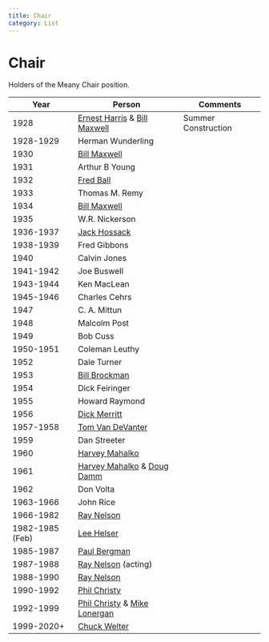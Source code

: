 ```yaml
---
title: Chair
category: List
---
```

# Chair

Holders of the Meany Chair position.

| Year      | Person | Comments |
| --------- | ------ | -------- |
| 1928      | [Ernest Harris](Ernest-Harris) & [Bill Maxwell](Bill-Maxwell) | Summer Construction |
| 1928-1929 | Herman Wunderling | |
| 1930      | [Bill Maxwell](Bill-Maxwell) | |
| 1931      | Arthur B Young | |
| 1932      | [Fred Ball](Fred-Ball) | |
| 1933      | Thomas M. Remy | |
| 1934      | [Bill Maxwell](Bill-Maxwell) | |
| 1935      | W.R. Nickerson | |
| 1936-1937 | [Jack Hossack](Jack-Hossack) | |
| 1938-1939 | Fred Gibbons | |
| 1940      | Calvin Jones | |
| 1941-1942 | Joe Buswell | |
| 1943-1944 | Ken MacLean | |
| 1945-1946 | Charles Cehrs | |
| 1947      | C. A. Mittun | |
| 1948      | Malcolm Post | |
| 1949      | Bob Cuss | |
| 1950-1951 | Coleman Leuthy | |
| 1952      | Dale Turner | |
| 1953      | [Bill Brockman](Bill-Brockman) | |
| 1954      | Dick Feiringer | |
| 1955      | Howard Raymond | |
| 1956      | [Dick Merritt](Dick-Merritt) | |
| 1957-1958 | [Tom Van DeVanter](Tom-Van-DeVanter) | |
| 1959      | Dan Streeter | |
| 1960      | [Harvey Mahalko](Harvey-Mahalko) | |
| 1961      | [Harvey Mahalko](Harvey-Mahalko) & [Doug Damm](Doug-Damm) | |
| 1962      | Don Volta | |
| 1963-1966 | John Rice | |
| 1966-1982 | [Ray Nelson](Ray-Nelson) | |
| 1982-1985 (Feb) | [Lee Helser](Lee-Helser) | |
| 1985-1987 | [Paul Bergman](Paul-Bergman) | |
| 1987-1988 | [Ray Nelson](Ray-Nelson) (acting) | |
| 1988-1990 | [Ray Nelson](Ray-Nelson) | |
| 1990-1992 | [Phil Christy](Phil-Christy) | |
| 1992-1999 | [Phil Christy](Phil-Christy) & [Mike Lonergan](Mike-Lonergan) | |
| 1999-2020+ | [Chuck Welter](Chuck-Welter) | |
